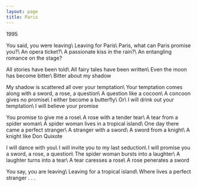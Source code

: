 ```yaml
---
layout: page
title: Paris
---
```


1995

You said, you were leaving\\
Leaving for Paris\\
Paris, what can Paris promise you?\\
An opera ticket?\\
A passionate kiss in the rain?\\
An entangling romance on the stage?

All stories have been told\\
All fairy tales have been written\\
Even the moon has become bitter\\
Bitter about my shadow

My shadow is scattered all over your temptation\\
Your temptation comes along with a sword, a rose, a question\\
A question like a cocoon\\
A concoon gives no promise\\
I either become a butterfly\\
Or\\
I will drink out your temptation\\
I will believe your promise

You promise to give me a rose\\
A rose with a tender tear\\
A tear from a spider woman\\
A spider woman lives in a tropical island\\
One day there came a perfect stranger\\
A stranger with a sword\\
A sword from a knight\\
A knight like Don Quixote

I will dance with you\\
I will invite you to my last seduction\\
I will promise you a sword, a rose, a question\\
The spider woman bursts into a laughter\\
A laughter turns into a tear\\
A tear caresses a rose\\
A rose penerates a sword

You say, you are leaving\\
Leaving for a tropical island\\
Where lives a perfect stranger . . .
